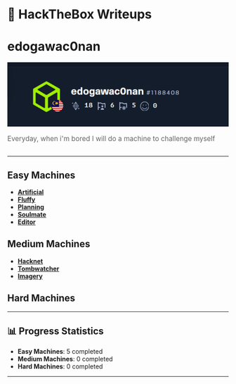 # 🎯 HackTheBox Writeups

  <h1> edogawac0nan</h1>
  <img src="profile.png" />
  <p style="font-size: 1.1em; color: #666; margin-bottom: 30px;">
    Everyday, when i'm bored I will do a machine to challenge myself
  </p>
  

---

##  Easy Machines

- **[Artificial](Machines/Easy/Artificial/readme.md)** 
- **[Fluffy](Machines/Easy/Fluffy/README.md)**  
- **[Planning](Machines/Easy/Planning/README.md)** 
- **[Soulmate](Machines/Easy/Soulmate/README_Soulmate.md)**
- **[Editor](Machines/Easy/Editor/README.md)** 

##  Medium Machines

- **[Hacknet](Machines/Medium/Hacknet/Hacknet_Writeup.md)**
- **[Tombwatcher](Machines/Medium/Tombwatcher/tomb_watcher_readme.md)**
- **[Imagery](Machines/Medium/Imagery/Readme.md)**

##  Hard Machines
---

## 📊 Progress Statistics

- **Easy Machines**: 5 completed
- **Medium Machines**: 0 completed  
- **Hard Machines**: 0 completed

---
